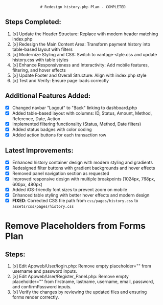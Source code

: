                     # Redesign history.php Plan - COMPLETED

## Steps Completed:
1. [x] Update the Header Structure: Replace with modern header matching index.php
2. [x] Redesign the Main Content Area: Transform payment history into table-based layout with filters
3. [x] Modernize Styling and CSS: Switch to vantage-style.css and update history.css with table styles
4. [x] Enhance Responsiveness and Interactivity: Add mobile features, filtering, and hover effects
5. [x] Update Footer and Overall Structure: Align with index.php style
6. [x] Test and Verify: Ensure page loads correctly

## Additional Features Added:
- [x] Changed navbar "Logout" to "Back" linking to dashboard.php
- [x] Added table-based layout with columns: ID, Status, Amount, Method, Reference, Date, Action
- [x] Implemented filtering functionality (Status, Method, Date filters)
- [x] Added status badges with color coding
- [x] Added action buttons for each transaction row

## Latest Improvements:
- [x] Enhanced history container design with modern styling and gradients
- [x] Redesigned filter buttons with gradient backgrounds and hover effects
- [x] Removed panel navigation section as requested
- [x] Improved responsive design with multiple breakpoints (1024px, 768px, 600px, 480px)
- [x] Added iOS-friendly font sizes to prevent zoom on mobile
- [x] Enhanced table styling with better hover effects and modern design
- [x] **FIXED**: Corrected CSS file path from `css/pages/history.css` to `assets/css/pages/history.css`

# Remove Placeholders from Forms Plan

## Steps:
1. [x] Edit Appweb/User/login.php: Remove empty placeholder="" from username and password inputs.
2. [x] Edit Appweb/User/Register_Panel.php: Remove empty placeholder="" from firstname, lastname, username, email, password, and confirmPassword inputs.
3. [x] Verify the changes by reviewing the updated files and ensuring forms render correctly.
